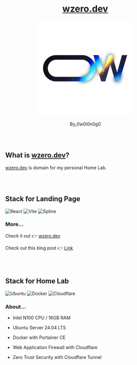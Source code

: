 <div align="center">

# [wzero.dev](https://wzero.dev)

<p align="center">
  <img src="./logo.png" width="300"/>
</p>

By_0w0i0n0g0

</div>

<br>
<br>

## What is [wzero.dev](https://wzero.dev)?

[wzero.dev](https://wzero.dev) is domain for my personal Home Lab.

<br>
<br>

## Stack for Landing Page

![React](https://img.shields.io/badge/react-%2320232a.svg?style=for-the-badge&logo=react&logoColor=%2361DAFB) ![Vite](https://img.shields.io/badge/vite-%23646CFF.svg?style=for-the-badge&logo=vite&logoColor=FFDB00) ![Spline](https://img.shields.io/badge/spline-%23FD3BF3.svg?style=for-the-badge&logo=linear&logoColor=4380FF)

### More...

Check it out 👉 <a href="https://wzero.dev" target="_blank" rel="noreferrer noopener">wzero.dev</a>

Check out this blog post 👉 <a href="https://blog.wzero.dev/reocords-wzero.dev" target="_blank" rel="noreferrer noopener">Link</a>

<br>
<br>

## Stack for Home Lab

![Ubuntu](https://img.shields.io/badge/Ubuntu-E95420?style=for-the-badge&logo=ubuntu&logoColor=white) ![Docker](https://img.shields.io/badge/docker-%230db7ed.svg?style=for-the-badge&logo=docker&logoColor=white) ![Cloudflare](https://img.shields.io/badge/Cloudflare_tunnel-F38020?style=for-the-badge&logo=Cloudflare&logoColor=white)

### About...

- Intel N100 CPU / 16GB RAM

- Ubuntu Server 24.04 LTS

- Docker with Portainer CE

- Web Application Firewall with Cloudflare

- Zero Trust Security with Cloudflare Tunnel